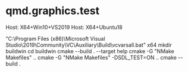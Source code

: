 # qmd.graphics.test

Host: X64+Win10+VS2019
Host: X64+Ubuntu18

"C:\Program Files (x86)\Microsoft Visual Studio\2019\Community\VC\Auxiliary\Build\vcvarsall.bat" x64
mkdir buildwin
cd buildwin
cmake --build . --target help
cmake -G "NMake Makefiles" ..
cmake -G "NMake Makefiles" -DSDL_TEST=ON ..
cmake --build .
